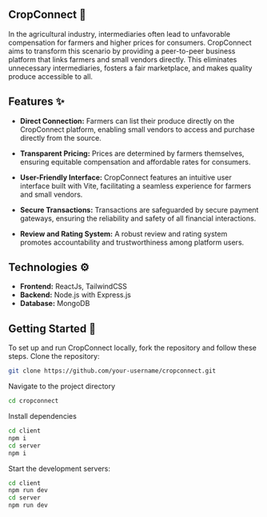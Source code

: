 ## CropConnect 🌾

In the agricultural industry, intermediaries often lead to unfavorable compensation for farmers and higher prices for consumers. CropConnect aims to transform this scenario by providing a peer-to-peer business platform that links farmers and small vendors directly. This eliminates unnecessary intermediaries, fosters a fair marketplace, and makes quality produce accessible to all.

## Features ✨

- **Direct Connection:** Farmers can list their produce directly on the CropConnect platform, enabling small vendors to access and purchase directly from the source.

- **Transparent Pricing:** Prices are determined by farmers themselves, ensuring equitable compensation and affordable rates for consumers.

- **User-Friendly Interface:** CropConnect features an intuitive user interface built with Vite, facilitating a seamless experience for farmers and small vendors.

- **Secure Transactions:** Transactions are safeguarded by secure payment gateways, ensuring the reliability and safety of all financial interactions.

- **Review and Rating System:** A robust review and rating system promotes accountability and trustworthiness among platform users.

## Technologies ⚙️

- **Frontend:** ReactJs, TailwindCSS
- **Backend:** Node.js with Express.js
- **Database:** MongoDB

## Getting Started 🚀

To set up and run CropConnect locally, fork the repository and follow these steps. Clone the repository:

```sh
git clone https://github.com/your-username/cropconnect.git
```

Navigate to the project directory

```sh
cd cropconnect
```

Install dependencies

```sh
cd client
npm i
cd server
npm i
```

Start the development servers:

```sh
cd client
npm run dev
cd server
npm run dev
```
